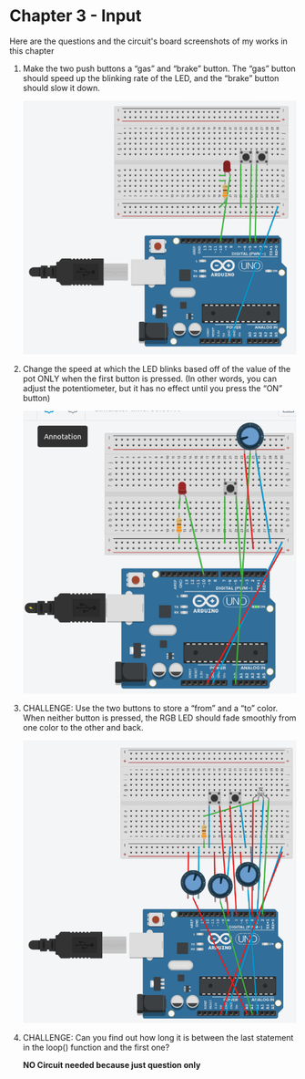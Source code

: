 # Chapter 3 - Input

Here are the questions and the circuit's board screenshots of my works in this chapter

1. Make the two push buttons a “gas” and “brake” button. The “gas” button should speed up the blinking rate of the LED, and the “brake” button should slow it down.

    ![ss-1](3_1_screenshot.png)

2. Change the speed at which the LED blinks based off of the value of the pot ONLY when the first button is pressed. (In other words, you can adjust the potentiometer, but it has no effect until you press the “ON” button)

    ![ss-2](3_2_screenshot.png)

3. CHALLENGE: Use the two buttons to store a “from” and a “to” color. When neither button is pressed, the RGB LED should fade smoothly from one color to the other and back.

    ![ss-3](3_3_screenshot.png)

4. CHALLENGE: Can you find out how long it is between the last statement in the loop() function and the first one?

    **NO Circuit needed because just question only**
